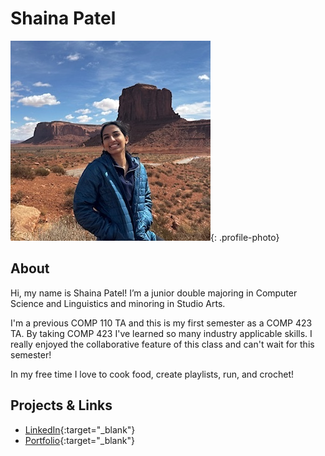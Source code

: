 # Shaina Patel

![Shaina Patel photo](../profile_photos/shainap.jpg){: .profile-photo}

## About
Hi, my name is Shaina Patel! I’m a junior double majoring in Computer Science and Linguistics and minoring in Studio Arts. 

I'm a previous COMP 110 TA and this is my first semester as a COMP 423 TA. By taking COMP 423 I've learned so many industry applicable skills. I really enjoyed the collaborative feature of this class and can't wait for this semester!

In my free time I love to cook food, create playlists, run, and crochet!

## Projects & Links

<div class="grid cards" markdown>

-   [LinkedIn](https://www.linkedin.com/in/shainatpatel/){:target="_blank"}
-   [Portfolio](https://shainatpatel.github.io/ShainaWebsite/){:target="_blank"}

</div>